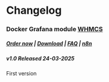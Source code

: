 # Changelog

### Docker Grafana module **[WHMCS](https://puqcloud.com/link.php?id=77)** 

#####  [Order now](https://puqcloud.com/whmcs-module-docker-grafana.php) | [Download](https://download.puqcloud.com/WHMCS/servers/PUQ_WHMCS-Docker-Grafana/) | [FAQ](https://faq.puqcloud.com/) | [n8n](https://puqcloud.com/link.php?id=117)

##### v1.0 Released 24-03-2025

First version